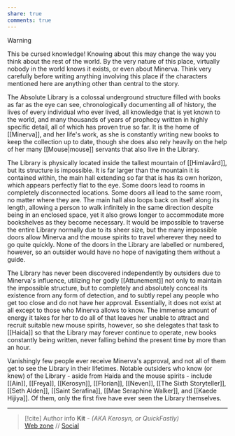 ```yaml
---
share: true
comments: true
---
```

> [!warning]
> This be cursed knowledge! Knowing about this may change the way you think about the rest of the world. By the very nature of this place, virtually nobody in the world knows it exists, or even about Minerva. Think very carefully before writing anything involving this place if the characters mentioned here are anything other than central to the story.

The Absolute Library is a colossal underground structure filled with books as far as the eye can see, chronologically documenting all of history, the lives of every individual who ever lived, all knowledge that is yet known to the world, and many thousands of years of prophecy written in highly specific detail, all of which has proven true so far. It is the home of [[Minerva]], and her life's work, as she is constantly writing new books to keep the collection up to date, though she does also rely heavily on the help of her many [[Mouse|mouse]] servants that also live in the Library.

The Library is physically located inside the tallest mountain of [[Himlavård]], but its structure is impossible. It is far larger than the mountain it is contained within, the main hall extending so far that is has its own horizon, which appears perfectly flat to the eye. Some doors lead to rooms in completely disconnected locations. Some doors all lead to the same room, no matter where they are. The main hall also loops back on itself along its length, allowing a person to walk infinitely in the same direction despite being in an enclosed space, yet it also grows longer to accommodate more bookshelves as they become necessary. It would be impossible to traverse the entire Library normally due to its sheer size, but the many impossible doors allow Minerva and the mouse spirits to travel wherever they need to go quite quickly. None of the doors in the Library are labelled or numbered, however, so an outsider would have no hope of navigating them without a guide.

The Library has never been discovered independently by outsiders due to Minerva's influence, utilizing her godly [[Attunement]] not only to maintain the impossible structure, but to completely and absolutely conceal its existence from any form of detection, and to subtly repel any people who get too close and do not have her approval. Essentially, it does not exist at all except to those who Minerva allows to know. The immense amount of energy it takes for her to do all of that leaves her unable to attract and recruit suitable new mouse spirits, however, so she delegates that task to [[Haida]] so that the Library may forever continue to operate, new books constantly being written, never falling behind the present time by more than an hour.

Vanishingly few people ever receive Minerva's approval, and not all of them get to see the Library in their lifetimes. Notable outsiders who know (or knew) of the Library - aside from Haida and the mouse spirits - include [[Ain]], [[Freya]], [[Kerosyn]], [[Florian]], [[Neven]], [[The Sixth Storyteller]], [[Seth Alden]], [[Saint Serafina]], [[Mae Seraphine Walker]], and [[Kaede Hijiya]]. Of them, only the first five have ever seen the Library themselves.

-----
> [!cite] Author info
> **Kit** - *(AKA Kerosyn, or QuickFastly)*\
> [Web zone](https://kerosyn.link) // [Social](https://a.tripulse.link/@kit)